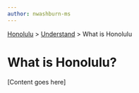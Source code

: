 ```yaml
---
author: nwashburn-ms
---
```


<a href="../overview.md">Honolulu</a> > <a href="../overview.md">Understand</a> > What is Honolulu

# What is Honolulu?

[Content goes here]